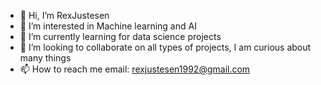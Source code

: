 - 👋 Hi, I’m RexJustesen
- 👀 I’m interested in Machine learning and AI
- 🌱 I’m currently learning for data science projects
- 💞️ I’m looking to collaborate on all types of projects, I am curious about many things
- 📫 How to reach me email: rexjustesen1992@gmail.com

<!---
RexJustesen/RexJustesen is a ✨ special ✨ repository because its `README.md` (this file) appears on your GitHub profile.
You can click the Preview link to take a look at your changes.
--->
